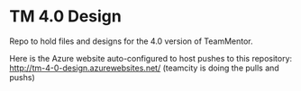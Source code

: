 TM 4.0 Design
=============

Repo to hold files and designs for the 4.0 version of TeamMentor.

Here is the Azure website auto-configured to host pushes to this repository: http://tm-4-0-design.azurewebsites.net/ (teamcity is doing the pulls and pushs)
